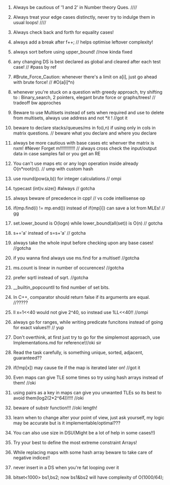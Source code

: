 1. Always be cautious of '1 and 2' in Number theory Ques.
 ////
2. Always treat your edge cases distinctly, never try to indulge them in usual loops! ////

3. Always check back and forth for equality cases!

4. always add a break after f++; // helps optimise leftover complexity!

5. always sort before using upper_bound! //now kinda fixed

6. any changing DS is best declared as global and cleared after each test case!
  // #pass by ref
7. #Brute_Force_Caution: whenever there's a limit on a[i], just go ahead with brute force! // #O(a[i]*n)

8. whenever you're stuck on a question with greedy approach, try shifting to : Binary_search, 2 pointers, elegant brute force or graphs/trees!
// tradeoff bw approches
9. Beware to use Multisets instead of sets when required and use to delete from multisets, always use address and not *it !
//got it
10. beware to declare stacks/queues/ms in fo(i,n) if using only in cols in matrix questions.
 // beware what you declare and where you declare
11. always be more cautious with base cases etc whenver the matrix is nxm!
#Never Forget m!!!!!!!!!!!!
  // always cross check the input/output data in case samples fail or you get an RE
12. You can't use maps etc or any logn operation inside already O(n*root(n)).
// ump with custom hash
13. use round(pow(a,b)) for integer calculations // ompi
14. typecast (int)v.size() #always // gotcha
15. always beware of precedence in cpp! // vs code intellisense op
16. if(mp.find(i) != mp.end()) instead of if(mp[i]) can save a lot from MLEs! // gg
17. set.lower_bound is O(logn) while lower_bound(all(set)) is O(n) // gotcha
18. s+='a' instead of s=s+'a' // gotcha
19. always take the whole input before checking upon any base cases! //gotcha
20. if you wanna find always use ms.find for a multiset! //gotcha
21. ms.count is linear in number of occurences! //gotcha
22. prefer sqrtl instead of sqrt. //gotcha
23. __builtin_popcountll to find number of set bits. 
24. In C++, comparator should return false if its arguments are equal. //?????
25. ll x=1<<40 would not give 2^40, so instead use 1LL<<40!! //ompi
26. always go for ranges, while writing predicate funcitons instead of going for exact values!!!  // yup

27. Don't overthink, at first just try to go for the simplemost approach, use Implementations.md for reference!//oki sir

28. Read the task carefully, is something unique, sorted, adjacent, guaranteed??
29. if(!mp[x]) may cause tle if the map is iterated later on! //got it

30. Even maps can give TLE some times so try using hash arrays instead of them!
//oki
31. using pairs as a key in maps can give you unwanted TLEs so its best to avoid them(log2(2*2^64))!!!!
//oki

32. beware of substr function!!! //oki length!
33. learn when to change alter your point of view, just ask yourself, my logic may be accurate but is it implementable/optimal??? 
34. You can also use size in DSU(Might be a lot of help in some cases!!)
35. Try your best to define the most extreme constraint Arrays!
36. While replacing maps with some hash array beware to take care of negative indices!!
37. never insert in a DS when you're fat looping over it
38. bitset<1000> bs1,bs2;  now bs1&bs2 will have complexity of O(1000/64);
